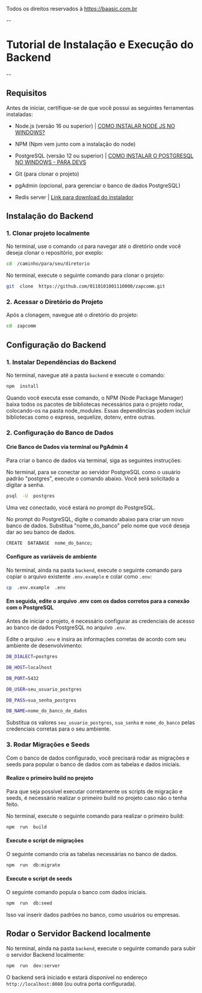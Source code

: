 Todos os direitos reservados à https://baasic.com.br

  

--
# Tutorial de Instalação e Execução do Backend
--

  

## Requisitos

  

Antes de iniciar, certifique-se de que você possui as seguintes ferramentas instaladas:

  

- Node.js (versão 16 ou superior) | [COMO INSTALAR NODE JS NO WINDOWS?](https://www.youtube.com/watch?v=-jft_9PlffQ)

- NPM (Npm vem junto com a instalação do node)

- PostgreSQL (versão 12 ou superior) | [COMO INSTALAR O POSTGRESQL NO WINDOWS - PARA DEVS](https://www.youtube.com/watch?v=UbX-2Xud1JA)

- Git (para clonar o projeto)

- pgAdmin (opcional, para gerenciar o banco de dados PostgreSQL)

- Redis server | [Link para download do instalador](https://github.com/microsoftarchive/redis/releases)

  

## Instalação do Backend

  

### 1. Clonar projeto localmente

No terminal, use o comando ```cd``` para navegar até o diretório onde você deseja clonar o repositório, por exeplo:

  

```bash
cd  /caminho/para/seu/diretorio
```

  

No terminal, execute o seguinte comando para clonar o projeto:

  

```bash
git  clone  https://github.com/0110101001110000/zapcomm.git
```

  

### 2. Acessar o Diretório do Projeto

Após a clonagem, navegue até o diretório do projeto:

  

```bash
cd  zapcomm
```

  

## Configuração do Backend

  

### 1. Instalar Dependências do Backend

  

No terminal, navegue até a pasta ```backend``` e execute o comando:

  

```bash
npm  install
```

  

Quando você executa esse comando, o NPM (Node Package Manager) baixa todos os pacotes de bibliotecas necessários para o projeto rodar, colocando-os na pasta node_modules. Essas dependências podem incluir bibliotecas como o express, sequelize, dotenv, entre outras.

  

### 2. Configuração do Banco de Dados

  

#### Crie Banco de Dados via terminal ou PgAdmin 4

  

Para criar o banco de dados via terminal, siga as seguintes instruções:

  

No terminal, para se conectar ao servidor PostgreSQL como o usuário padrão "postgres", execute o comando abaixo. Você será solicitado a digitar a senha.

  

```bash
psql  -U  postgres
```

  

Uma vez conectado, você estará no prompt do PostgreSQL.

No prompt do PostgreSQL, digite o comando abaixo para criar um novo banco de dados. Substitua "nome_do_banco" pelo nome que você deseja dar ao seu banco de dados.

  

```bash
CREATE  DATABASE  nome_do_banco;
```

  

#### Configure as variáveis de ambiente

  

No terminal, ainda na pasta ```backend```, execute o seguinte comando para copiar o arquivo existente ```.env.example``` e colar como ```.env```:

  

```bash
cp  .env.example  .env
```

  

#### Em seguida, edite o arquivo .env com os dados corretos para a conexão com o PostgreSQL

  

Antes de iniciar o projeto, é necessário configurar as credenciais de acesso ao banco de dados PostgreSQL no arquivo ```.env```.

  

Edite o arquivo ```.env``` e insira as informações corretas de acordo com seu ambiente de desenvolvimento:

  

```bash
DB_DIALECT=postgres

DB_HOST=localhost

DB_PORT=5432

DB_USER=seu_usuario_postgres

DB_PASS=sua_senha_postgres

DB_NAME=nome_do_banco_de_dados
```

  

Substitua os valores ```seu_usuario_postgres```, ```sua_senha``` e ```nome_do_banco``` pelas credenciais corretas para o seu ambiente.

  

### 3. Rodar Migrações e Seeds

  

Com o banco de dados configurado, você precisará rodar as migrações e seeds para popular o banco de dados com as tabelas e dados iniciais.

  

#### Realize o primeiro build no projeto

  

Para que seja possível executar corretamente os scripts de migração e seeds, é necessário realizar o primeiro build no projeto caso não o tenha feito.

  

No terminal, execute o seguinte comando para realizar o primeiro build:

  

```bash
npm  run  build
```

  

#### Execute o script de migrações

  

O seguinte comando cria as tabelas necessárias no banco de dados.

  

```bash
npm  run  db:migrate
```

  

#### Execute o script de seeds

  

O seguinte comando popula o banco com dados iniciais.

  

```bash
npm  run  db:seed
```

  

Isso vai inserir dados padrões no banco, como usuários ou empresas.

  

## Rodar o Servidor Backend localmente

  

No terminal, ainda na pasta ```backend```, execute o seguinte comando para subir o servidor Backend localmente:

  

```bash
npm  run  dev:server
```

  

O backend será iniciado e estará disponível no endereço ```http://localhost:8080``` (ou outra porta configurada).